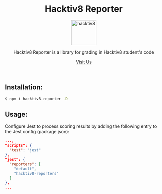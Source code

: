 <div align="center">
<h1>Hacktiv8 Reporter</h1>

<a href="https://hacktiv8.com/">
  <img
    height="80"
    width="80"
    alt="hacktiv8"
    src="https://i2.wp.com/d3g5ywftkpzr0e.cloudfront.net/wp-content/uploads/2020/01/16161919/hacktiv8.png?fit=300%2C300&ssl=1"
  />
</a>

<p>Hacktiv8 Reporter is a library for grading in Hacktiv8 student's code</p>

[Visit Us](https://hacktiv8.com/)

<br />
</div>

## Installation:

```bash
$ npm i hacktiv8-reporter -D
```

## Usage:

Configure Jest to process scoring results by adding the following entry to the Jest config (package.json):

```json
...,
"scripts": {
  "test": "jest"
},
"jest": {
  "reporters": [
    "default",
    "hacktiv8-reporters"
  ]
},
...
```